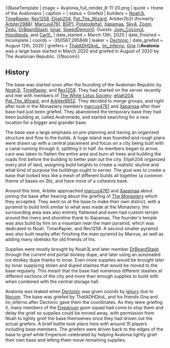 {{BaseTemplate
| image = Avalonia_full_render_8-11-20.png
| quote = Home of the Avalonians
| caption =
| status = Griefed
| builders = [Noah3j](https://2b2t.miraheze.org/wiki/Noah3j), [TimeRapier](https://2b2t.miraheze.org/wiki/TimeRapier), [Rex1258](https://2b2t.miraheze.org/wiki/Rex1258), [Elijah204](https://2b2t.miraheze.org/wiki/Elijah204), [Pat_The_Wizard](https://2b2t.miraheze.org/wiki/Pat_The_Wizard), Arbiter2b2t (formerly: [Arbiter2988](https://2b2t.miraheze.org/wiki/Arbiter2988)), [Marcus4761](https://2b2t.miraheze.org/wiki/Marcus4761), [BGP1](https://2b2t.miraheze.org/wiki/BGP1), [Potatodelta1](https://2b2t.miraheze.org/wiki/Potatodelta1), [Xapamaa](https://2b2t.miraheze.org/wiki/Xapamaa), [Sky4](https://2b2t.miraheze.org/wiki/Sky4), [Zoom](https://2b2t.miraheze.org/wiki/Zoom), [Zedu](https://2b2t.miraheze.org/wiki/Zedu), [DrBeardStash](https://2b2t.miraheze.org/wiki/DrBeardStash), [Ionar](https://2b2t.miraheze.org/wiki/Ionar), [SpeedDemon0](https://2b2t.miraheze.org/wiki/SpeedDemon0). Guests: [Joey_Coconut](https://2b2t.miraheze.org/wiki/Joey_Coconut), [Hoodlands](https://2b2t.miraheze.org/wiki/Hoodlands), and [Carlll_](https://2b2t.miraheze.org/wiki/Carlll_)
| date_started = March 13th, 2020
| date_finished = Incomplete
| coords = -350567,295848
| leaker = [Dectonic](https://2b2t.miraheze.org/wiki/Dectonic)
| date_griefed = August 12th, 2020
| griefers = [ThatADHDkid_](https://2b2t.miraheze.org/wiki/ThatADHDkid_), [Im_inferno](https://2b2t.miraheze.org/wiki/Im_inferno), [Gnq](https://2b2t.miraheze.org/wiki/Gnq)
}}**Avalonia** was a large base started in March 2020 and griefed in August of 2020 by The Avalonian Republic.
{{Nocom}}

## History
The base was started soon after the founding of the Avalonian Republic by [Noah3j](https://2b2t.miraheze.org/wiki/Noah3j), [TimeRapier](https://2b2t.miraheze.org/wiki/TimeRapier), and [Rex1258](https://2b2t.miraheze.org/wiki/Rex1258). They had started on the server recently and met with members of [The White Lotus Society](https://2b2t.miraheze.org/wiki/Lotus_City): [elijah204](https://2b2t.miraheze.org/wiki/elijah204), [Pat_The_Wizard](https://2b2t.miraheze.org/wiki/Pat_The_Wizard), and [Arbiter6652](https://2b2t.miraheze.org/wiki/Arbiter6652). They decided to merge groups, and right after took in the Monastery members [marcus4761](https://2b2t.miraheze.org/wiki/marcus4761) and [Xapamaa](https://2b2t.miraheze.org/wiki/Xapamaa) after their base had just been griefed. They abandoned the temporary base they had been building at, called Andromeda, and started searching for a new location for a bigger and grander base.

The base saw a large emphasis on pre-planning and having an organized structure and flow to the builds. A huge island was founded and rough plans were drawn up with a central placement and focus on a city being built with a canal running through it, splitting it in half. As members began to arrive, care was taken to flatten the entire area and burn all trees and building the roads first before the building to better plan out the city. Elijah204 organized every plot of land, assigning build heights to create a realistic skyline and what kind of purpose the buildings ought to server. The goal was to create a base that looked less like a mesh of different builds all together (a common theme of bases on 2b), and have more of a cohesive base.

Around this time, Arbiter approached [marcus4761](https://2b2t.miraheze.org/wiki/marcus4761) and [Xapamaa](https://2b2t.miraheze.org/wiki/Xapamaa) about joining the base after hearing about the griefing of [The Monastery](https://2b2t.miraheze.org/wiki/The_Monastery) which they accepted. They went on at the base to make their own district, with a pyramid to build limit similar to what was made at the Monastery. the surrounding area was also entirely flattened and even had custom terrain around the rivers and shoreline thank to Xapamaa. The founder's temple was also build by him on a mountain near the main pyramid, which was dedicated to Noah, TimerRapier, and Rex1258. A second smaller pyramid was also built nearby after finishing the main pyramid by Marcus, as well as adding many obelisks for old friends of his.

Supplies were mostly brought by Noah3j and later member [DrBeardStash](https://2b2t.miraheze.org/wiki/DrBeardStash) through the current end portal donkey dupe, and later using an automated ice donkey dupe thanks to Ionar. Even more supplies would be brought later by Ionar supplying stolen and duped stashes that would be moved to the base regularly. This meant that the base had numerous different stashes at different sections of the city and more than enough supplies to build with when combined with the central storage hall.

Avalonia was leaked when [Dectonic](https://2b2t.miraheze.org/wiki/Dectonic) was given coords by [leijurv](https://2b2t.miraheze.org/wiki/leijurv) due to [Nocom](https://2b2t.miraheze.org/wiki/Nocom). The base was griefed by ThatADHDkid_ and his friends Gnq and Im_inferno after Dectonic gave them the coordinates. As they were griefing it, many members of the [Emperium](https://2b2t.miraheze.org/wiki/Emperium) goon squad had come to stop them and delay the grief so supplies could be moved away, with permission from Noah to lightly grief the base themselves once they had driven out the actual griefers. A brief battle took place here with around 15 players including base members. The griefers were driven back to the edges of the base to grief while Emperium celebrated by helping Avalonia lightly grief their own base and letting them move remaining supplies.